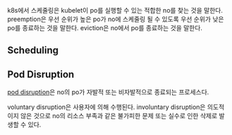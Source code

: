 k8s에서 스케줄링은 kubelet이 po를 실행할 수 있는 적합한 no를 찾는 것을 말한다. preemption은 우선 순위가 높은 po가 no에 스케줄링 될 수 있도록 우선 순위가 낮은 po를 종료하는 것을 말한다. eviction은 no에서 po를 종료하는 것을 말한다.

## Scheduling

## Pod Disruption
[pod disruption](https://kubernetes.io/docs/concepts/workloads/pods/disruptions/)은 no의 po가 자발적 또는 비자발적으로 종료되는 프로세스다.

voluntary disruption은 사용자에 의해 수행된다. involuntary disruption은 의도적이지 않은 것으로 no의 리소스 부족과 같은 불가피한 문제 또는 실수로 인한 삭제로 발생할 수 있다.